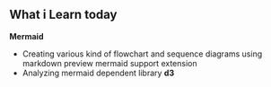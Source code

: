 What i Learn today
-------------------
 **Mermaid** </br>
- Creating various kind of flowchart and sequence diagrams using markdown preview mermaid support extension
- Analyzing  mermaid dependent library **d3**  